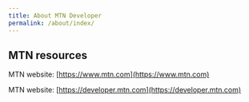 ```yaml
---
title: About MTN Developer 
permalink: /about/index/
---
```


## MTN resources

MTN website: [https://www.mtn.com](https://www.mtn.com)

MTN website: [https://developer.mtn.com](https://developer.mtn.com)
